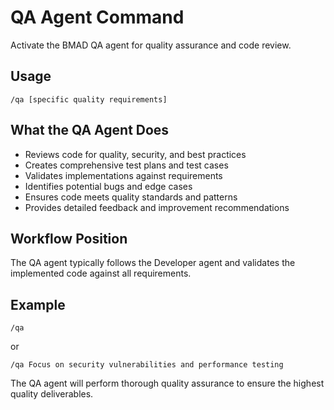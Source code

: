 # QA Agent Command

Activate the BMAD QA agent for quality assurance and code review.

## Usage
```
/qa [specific quality requirements]
```

## What the QA Agent Does
- Reviews code for quality, security, and best practices
- Creates comprehensive test plans and test cases
- Validates implementations against requirements
- Identifies potential bugs and edge cases
- Ensures code meets quality standards and patterns
- Provides detailed feedback and improvement recommendations

## Workflow Position
The QA agent typically follows the Developer agent and validates the implemented code against all requirements.

## Example
```
/qa
```
or
```
/qa Focus on security vulnerabilities and performance testing
```

The QA agent will perform thorough quality assurance to ensure the highest quality deliverables.